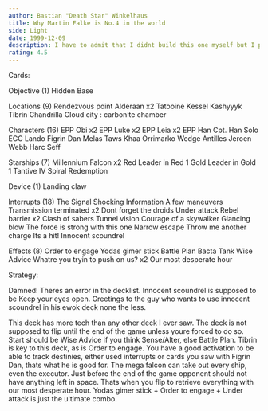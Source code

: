 ```yaml
---
author: Bastian "Death Star" Winkelhaus
title: Why Martin Falke is No.4 in the world
side: Light
date: 1999-12-09
description: I have to admit that I didnt build this one myself but I played it at worlds, day two and Martin has no internet access, so here we go. This deck is supposed to knock everything out, but you have to be able to track some destinies.
rating: 4.5
---
```

Cards: 

Objective (1)
Hidden Base

Locations (9)
Rendezvous point
Alderaan x2
Tatooine
Kessel
Kashyyyk
Tibrin
Chandrilla
Cloud city : carbonite chamber

Characters (16)
EPP Obi x2
EPP Luke x2
EPP Leia x2
EPP Han
Cpt. Han Solo
ECC Lando
Figrin Dan
Melas
Taws Khaa
Orrimarko
Wedge Antilles
Jeroen Webb
Harc Seff

Starships (7)
Millennium Falcon x2
Red Leader in Red 1
Gold Leader in Gold 1
Tantive IV
Spiral
Redemption

Device (1)
Landing claw

Interrupts (18)
The Signal
Shocking Information
A few maneuvers
Transmission terminated x2
Dont forget the droids
Under attack
Rebel barrier x2
Clash of sabers
Tunnel vision
Courage of a skywalker
Glancing blow
The force is strong with this one
Narrow escape
Throw me another charge
Its a hit!
Innocent scoundrel

Effects (8)
Order to engage
Yodas gimer stick
Battle Plan
Bacta Tank
Wise Advice
Whatre you tryin to push on us? x2
Our most desperate hour





Strategy: 

Damned! Theres an error in the decklist. Innocent scoundrel is supposed to be Keep your eyes open.
Greetings to the guy who wants to use innocent scoundrel in his ewok deck none the less.

This deck has more tech than any other deck I ever saw.
The deck is not supposed to flip until the end of the game unless youre forced to do so. Start should be Wise Advice if you think Sense/Alter, else Battle Plan.
Tibrin is key to this deck, as is Order to engage. You have a good activation to be able to track destinies, either used interrupts or cards you saw with Figrin Dan, thats what he is good for.
The mega falcon can take out every ship, even the executor. Just before the end of the game opponent should not have anything left in space. Thats when you flip to retrieve everything with our most desperate hour.
Yodas gimer stick + Order to engage + Under attack is just the ultimate combo.
